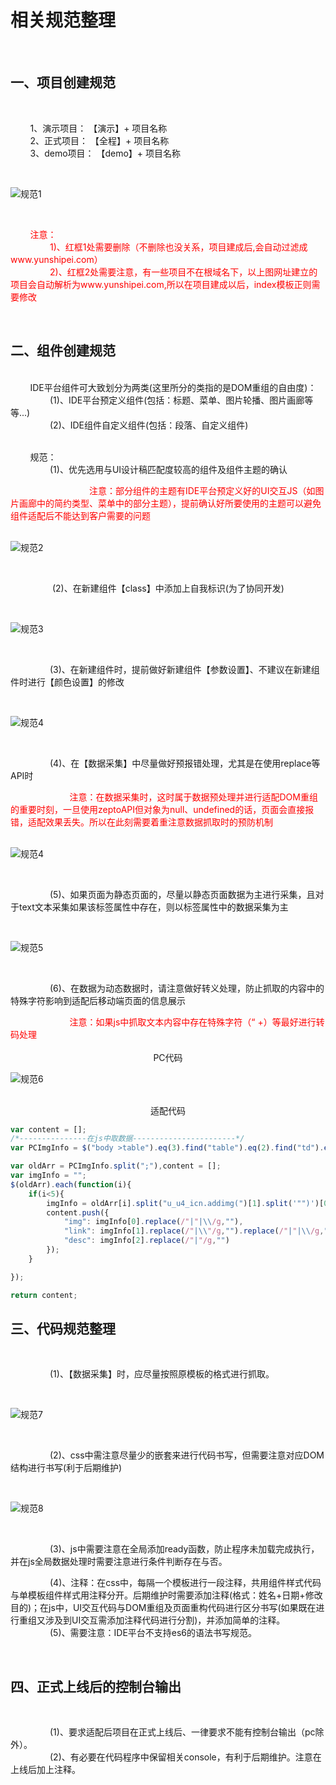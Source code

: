 # 相关规范整理

<br>

## 一、项目创建规范

<br>

&nbsp;&nbsp;&nbsp;&nbsp;&nbsp;&nbsp;&nbsp;&nbsp;1、演示项目： 【演示】+ 项目名称
<br>
&nbsp;&nbsp;&nbsp;&nbsp;&nbsp;&nbsp;&nbsp;&nbsp;2、正式项目： 【全程】+ 项目名称
<br>
&nbsp;&nbsp;&nbsp;&nbsp;&nbsp;&nbsp;&nbsp;&nbsp;3、demo项目： 【demo】+ 项目名称
<br>

<br>

![规范1](./../../assets/images/IdePlatformImages/aa.jpg "规范") 

<br>

<div style="color: red;">

&nbsp;&nbsp;&nbsp;&nbsp;&nbsp;&nbsp;&nbsp;&nbsp;注意：<br>
&nbsp;&nbsp;&nbsp;&nbsp;&nbsp;&nbsp;&nbsp;&nbsp;&nbsp;&nbsp;&nbsp;&nbsp;&nbsp;&nbsp;&nbsp;&nbsp;1)、红框1处需要删除（不删除也没关系，项目建成后,会自动过滤成www.yunshipei.com）<br>
&nbsp;&nbsp;&nbsp;&nbsp;&nbsp;&nbsp;&nbsp;&nbsp;&nbsp;&nbsp;&nbsp;&nbsp;&nbsp;&nbsp;&nbsp;&nbsp;2)、红框2处需要注意，有一些项目不在根域名下，以上图网址建立的项目会自动解析为www.yunshipei.com,所以在项目建成以后，index模板正则需要修改<br>

</div>


<br>

## 二、组件创建规范

<br>
&nbsp;&nbsp;&nbsp;&nbsp;&nbsp;&nbsp;&nbsp;&nbsp;IDE平台组件可大致划分为两类(这里所分的类指的是DOM重组的自由度)：<br>
&nbsp;&nbsp;&nbsp;&nbsp;&nbsp;&nbsp;&nbsp;&nbsp;&nbsp;&nbsp;&nbsp;&nbsp;&nbsp;&nbsp;&nbsp;&nbsp;(1)、IDE平台预定义组件(包括：标题、菜单、图片轮播、图片画廊等等...)<br>
&nbsp;&nbsp;&nbsp;&nbsp;&nbsp;&nbsp;&nbsp;&nbsp;&nbsp;&nbsp;&nbsp;&nbsp;&nbsp;&nbsp;&nbsp;&nbsp;(2)、IDE组件自定义组件(包括：段落、自定义组件)<br>

<br>

&nbsp;&nbsp;&nbsp;&nbsp;&nbsp;&nbsp;&nbsp;&nbsp;规范：<br>
&nbsp;&nbsp;&nbsp;&nbsp;&nbsp;&nbsp;&nbsp;&nbsp;&nbsp;&nbsp;&nbsp;&nbsp;&nbsp;&nbsp;&nbsp;&nbsp;(1)、优先选用与UI设计稿匹配度较高的组件及组件主题的确认<br>

<div style="color: red;">
&nbsp;&nbsp;&nbsp;&nbsp;&nbsp;&nbsp;&nbsp;&nbsp;&nbsp;&nbsp;&nbsp;&nbsp;&nbsp;&nbsp;&nbsp;&nbsp;&nbsp;&nbsp;&nbsp;&nbsp;&nbsp;&nbsp;&nbsp;&nbsp;&nbsp;&nbsp;&nbsp;&nbsp;&nbsp;&nbsp;&nbsp;&nbsp;注意：部分组件的主题有IDE平台预定义好的UI交互JS（如图片画廊中的简约类型、菜单中的部分主题），提前确认好所要使用的主题可以避免组件适配后不能达到客户需要的问题
</div>

<br>

![规范2](./../../assets/images/IdePlatformImages/ab.jpg "规范") 

<br>

&nbsp;&nbsp;&nbsp;&nbsp;&nbsp;&nbsp;&nbsp;&nbsp;&nbsp;&nbsp;&nbsp;&nbsp;&nbsp;&nbsp;&nbsp;&nbsp;
(2)、在新建组件【class】中添加上自我标识(为了协同开发)<br>

<br>

![规范3](./../../assets/images/IdePlatformImages/ac.jpg "规范")

<br>

&nbsp;&nbsp;&nbsp;&nbsp;&nbsp;&nbsp;&nbsp;&nbsp;&nbsp;&nbsp;&nbsp;&nbsp;&nbsp;&nbsp;&nbsp;&nbsp;(3)、在新建组件时，提前做好新建组件【参数设置】、不建议在新建组件时进行【颜色设置】的修改<br>

<br>

![规范4](./../../assets/images/IdePlatformImages/ad.jpg "规范")

<br>

&nbsp;&nbsp;&nbsp;&nbsp;&nbsp;&nbsp;&nbsp;&nbsp;&nbsp;&nbsp;&nbsp;&nbsp;&nbsp;&nbsp;&nbsp;&nbsp;(4)、在【数据采集】中尽量做好预报错处理，尤其是在使用replace等API时<br>

<div style="color: red;">
&nbsp;&nbsp;&nbsp;&nbsp;&nbsp;&nbsp;&nbsp;&nbsp;&nbsp;&nbsp;&nbsp;&nbsp;&nbsp;&nbsp;&nbsp;&nbsp;&nbsp;&nbsp;&nbsp;&nbsp;&nbsp;&nbsp;&nbsp;&nbsp;注意：在数据采集时，这时属于数据预处理并进行适配DOM重组的重要时刻，一旦使用zeptoAPI但对象为null、undefined的话，页面会直接报错，适配效果丢失。所以在此刻需要着重注意数据抓取时的预防机制
</div>

<br>

![规范4](./../../assets/images/IdePlatformImages/ae.jpg "规范")

<br>


&nbsp;&nbsp;&nbsp;&nbsp;&nbsp;&nbsp;&nbsp;&nbsp;&nbsp;&nbsp;&nbsp;&nbsp;&nbsp;&nbsp;&nbsp;&nbsp;(5)、如果页面为静态页面的，尽量以静态页面数据为主进行采集，且对于text文本采集如果该标签属性中存在，则以标签属性中的数据采集为主<br>

<br>

![规范5](./../../assets/images/IdePlatformImages/af.jpg "规范")

<br>

&nbsp;&nbsp;&nbsp;&nbsp;&nbsp;&nbsp;&nbsp;&nbsp;&nbsp;&nbsp;&nbsp;&nbsp;&nbsp;&nbsp;&nbsp;&nbsp;(6)、在数据为动态数据时，请注意做好转义处理，防止抓取的内容中的特殊字符影响到适配后移动端页面的信息展示<br>

<div style="color: red;">
&nbsp;&nbsp;&nbsp;&nbsp;&nbsp;&nbsp;&nbsp;&nbsp;&nbsp;&nbsp;&nbsp;&nbsp;&nbsp;&nbsp;&nbsp;&nbsp;&nbsp;&nbsp;&nbsp;&nbsp;&nbsp;&nbsp;&nbsp;&nbsp;注意：如果js中抓取文本内容中存在特殊字符（“ +）等最好进行转码处理
</div>

<br>

<div style="text-align: center;">PC代码</div>

![规范6](./../../assets/images/IdePlatformImages/ag.jpg "规范")

<br>

<div style="text-align: center;">适配代码</div>

```javascript
var content = [];
/*---------------在js中取数据-----------------------*/
var PCImgInfo = $("body >table").eq(3).find("table").eq(2).find("td").eq(0).children("script").eq(1).text().split("{")[1].split("}")[0];

var oldArr = PCImgInfo.split(";"),content = [];
var imgInfo = "";
$(oldArr).each(function(i){
    if(i<5){
        imgInfo = oldArr[i].split("u_u4_icn.addimg(")[1].split('"")')[0].split(",");
        content.push({
            "img": imgInfo[0].replace(/"|"|\\/g,""),
            "link": imgInfo[1].replace(/"|\\"/g,"").replace(/"|"|\\/g,""),
            "desc": imgInfo[2].replace(/"|"/g,"")
        });        
    }

});

return content;

```

## 三、代码规范整理

<br>

&nbsp;&nbsp;&nbsp;&nbsp;&nbsp;&nbsp;&nbsp;&nbsp;&nbsp;&nbsp;&nbsp;&nbsp;&nbsp;&nbsp;&nbsp;&nbsp;(1)、【数据采集】时，应尽量按照原模板的格式进行抓取。<br>

<br>

![规范7](./../../assets/images/IdePlatformImages/ah.jpg "规范")

<br>

&nbsp;&nbsp;&nbsp;&nbsp;&nbsp;&nbsp;&nbsp;&nbsp;&nbsp;&nbsp;&nbsp;&nbsp;&nbsp;&nbsp;&nbsp;&nbsp;(2)、css中需注意尽量少的嵌套来进行代码书写，但需要注意对应DOM结构进行书写(利于后期维护)<br>

<br>

![规范8](./../../assets/images/IdePlatformImages/ai.jpg "规范")

<br>

&nbsp;&nbsp;&nbsp;&nbsp;&nbsp;&nbsp;&nbsp;&nbsp;&nbsp;&nbsp;&nbsp;&nbsp;&nbsp;&nbsp;&nbsp;&nbsp;(3)、js中需要注意在全局添加ready函数，防止程序未加载完成执行，并在js全局数据处理时需要注意进行条件判断存在与否。<br>



&nbsp;&nbsp;&nbsp;&nbsp;&nbsp;&nbsp;&nbsp;&nbsp;&nbsp;&nbsp;&nbsp;&nbsp;&nbsp;&nbsp;&nbsp;&nbsp;(4)、注释：在css中，每隔一个模板进行一段注释，共用组件样式代码与单模板组件样式用注释分开。后期维护时需要添加注释(格式：姓名+日期+修改目的)；在js中，UI交互代码与DOM重组及页面重构代码进行区分书写(如果既在进行重组又涉及到UI交互需添加注释代码进行分割)，并添加简单的注释。<br>
&nbsp;&nbsp;&nbsp;&nbsp;&nbsp;&nbsp;&nbsp;&nbsp;&nbsp;&nbsp;&nbsp;&nbsp;&nbsp;&nbsp;&nbsp;&nbsp;(5)、需要注意：IDE平台不支持es6的语法书写规范。<br>



<br>

## 四、正式上线后的控制台输出

<br>

&nbsp;&nbsp;&nbsp;&nbsp;&nbsp;&nbsp;&nbsp;&nbsp;&nbsp;&nbsp;&nbsp;&nbsp;&nbsp;&nbsp;&nbsp;&nbsp;(1)、要求适配后项目在正式上线后、一律要求不能有控制台输出（pc除外）。<br>
&nbsp;&nbsp;&nbsp;&nbsp;&nbsp;&nbsp;&nbsp;&nbsp;&nbsp;&nbsp;&nbsp;&nbsp;&nbsp;&nbsp;&nbsp;&nbsp;(2)、有必要在代码程序中保留相关console，有利于后期维护。注意在上线后加上注释。<br>

<br>




